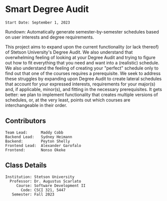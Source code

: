 # Smart Degree Audit

    Start Date: September 1, 2023

Rundown: Automatically generate semester-by-semester schedules based on user interests and degree requirements.

This project aims to expand upon the current functionality (or lack thereof) of Stetson University's Degree Audit. We also understand that overwhelming feeling of looking at your Degree Audit and trying to figure out how to fit everything that you need and want into a (realistic) schedule. We also understand the feeling of creating your "perfect" schedule only to find out that one of the courses requires a prerequisite. We seek to address these struggles by expanding upon Degree Audit to create lateral schedules that account for your expressed interests, requirements for your major(s) and, if applicable, minor(s), and fitting in the necessary prerequisites. It gets better: we plan to implement functionality that creates multiple versions of schedules, or, at the very least, points out which courses are interchangeable in their order.

## Contributors

    Team Lead:      Maddy Cobb
    Backend Lead:   Sydney Heimann
    Backend:        Peyton Shelly
    Frontend Lead:  Alexander Garofalo
    Frontend:       Nonso Okeke

## Class Details

    Institution: Stetson University
      Professor: Dr. Augustus Scarlato
         Course: Software Development II
           Code: CSCI 321, 5447
       Semester: Fall 2023
